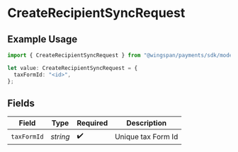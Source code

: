 # CreateRecipientSyncRequest

## Example Usage

```typescript
import { CreateRecipientSyncRequest } from "@wingspan/payments/sdk/models/operations";

let value: CreateRecipientSyncRequest = {
  taxFormId: "<id>",
};
```

## Fields

| Field              | Type               | Required           | Description        |
| ------------------ | ------------------ | ------------------ | ------------------ |
| `taxFormId`        | *string*           | :heavy_check_mark: | Unique tax Form Id |